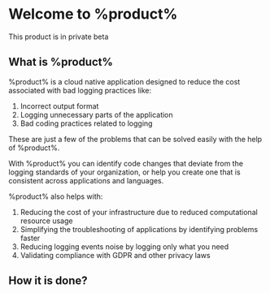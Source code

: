 # Welcome to %product%

<note>
    This product is in private beta
</note>

## What is %product%

%product% is a cloud native application designed to reduce the cost associated with bad logging
practices like:


1. Incorrect output format
2. Logging unnecessary parts of the application
3. Bad coding practices related to logging


These are just a few of the problems that can be solved easily with the help of %product%.

With %product% you can identify code changes that deviate from the logging standards of your
organization, or help you create one that is consistent across applications and languages.

%product% also helps with:

1. Reducing the cost of your infrastructure due to reduced computational resource usage
2. Simplifying the troubleshooting of applications by identifying problems faster
3. Reducing logging events noise by logging only what you need
4. Validating compliance with GDPR and other privacy laws

## How it is done?




